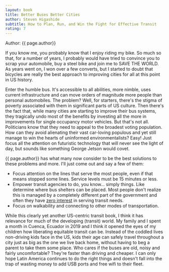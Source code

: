```yaml
---
layout: book
title: Better Buses Better Cities
author: Steven Higashide
subtitle: How to Plan, Run, and Win the Fight for Effective Transit
rating: 7
---
```


Author: {{ page.author}}

If you know me, you probably know that I enjoy riding my bike.  So much so
that, for a number of years, I probably would have tried to convince you to
scrap your automobile, buy a steel bike and join me to SAVE THE WORLD.  As
years went on, I won over a few converts, but I started to doubt that bicycles
are really the best approach to improving cities for all at this point in US
history.

Enter the humble bus.  It's accessible to all abilities, more nimble, uses
current infrastructure and can move orders of magnitude more people than
personal automobiles.  The problem?  Well, for starters, there's the stigma of
poverty associated with them in significant parts of US culture.  Then there's
the fact that, while many cities are starting to improve their bus systems,
they tragically undo most of the benefits by investing all the more in
improvements for single occupancy motor vehicles.  But that's not all.
Politicians know that they need to appeal to the broadest voting population.
How can they avoid alienating their vast car-loving populous and yet still
manage to win the hearts of uninformed environmentalists?  Easy!  Just focus
all the attention on futuristic technology that will never see the light of
day, but sounds like something George Jetson would covet.

{{ page.author}} has what many now consider to be the best solutions to these
problems and more.  I'll just come out and say a few of them:

* Focus attention on the lines that serve the most people, even if that means
  stopped some lines.  Service levels must be 15 minutes or less.
* Empower transit agencies to do, you know... simply things.  Like
  determine where bus shelters can be placed.  Most people don't realize this
is managed by a completely different part of the government and often they have
[zero interest](https://twitter.com/brentonson/status/1143866357932580869) in serving transit needs.  
* Focus on walkability and connecting to other modes of transportation.

While this clearly yet another US-centric transit book, I think it has
relevance for much of the developing (transit) world.  My family and I spent a
month in Cuenca, Ecuador in 2019 and I think it opened the eyes of my children
how liberating equitable transit can be.  Instead of the coddled lives
non-driving kids face in the US, kids their age can safely travel throughout a
city just as big as the one we live back home, without having to beg a parent
to take them some place.  Who cares if the buses are old, noisy and fairly
uncomfortable?  They're faster than driving and cheaper.  I can only hope Latin
America continues to do the right things and doesn't fall into the trap of
wasting money to add USB ports and free wifi to their fleet.
